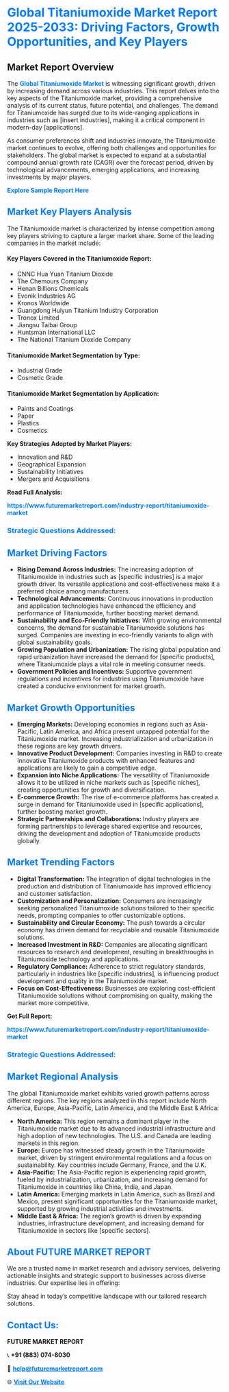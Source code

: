 <h1 style="color: #007BFF;">Global Titaniumoxide Market Report 2025-2033: Driving Factors, Growth Opportunities, and Key Players</h1>

<section id="overview">
<h2>Market Report Overview</h2>
<p>The <a href="https://www.futuremarketreport.com/industry-report/titaniumoxide-market" style="color: #007BFF; text-decoration: none;"><strong>Global Titaniumoxide Market</strong></a> is witnessing significant growth, driven by increasing demand across various industries. This report delves into the key aspects of the Titaniumoxide market, providing a comprehensive analysis of its current status, future potential, and challenges. The demand for Titaniumoxide has surged due to its wide-ranging applications in industries such as [insert industries], making it a critical component in modern-day [applications].</p>
<p>As consumer preferences shift and industries innovate, the Titaniumoxide market continues to evolve, offering both challenges and opportunities for stakeholders. The global market is expected to expand at a substantial compound annual growth rate (CAGR) over the forecast period, driven by technological advancements, emerging applications, and increasing investments by major players.</p>
</section>

<section id="overview">
<p><a href="https://www.futuremarketreport.com/request-sample/reportId=114642" style="color: #007BFF; text-decoration: none;"><strong>Explore Sample Report Here</strong></a></p>
</section>

<section id="key-players">
<h2 style="color: #007BFF;">Market Key Players Analysis</h2>
<p>The Titaniumoxide market is characterized by intense competition among key players striving to capture a larger market share. Some of the leading companies in the market include:</p>
<h4>Key Players Covered in the Titaniumoxide Report:</h4>
<ul><li>CNNC Hua Yuan Titanium Dioxide</li><li>The Chemours Company</li><li>Henan Billions Chemicals</li><li>Evonik Industries AG</li><li>Kronos Worldwide</li><li>Guangdong Huiyun Titanium Industry Corporation</li><li>Tronox Limited</li><li>Jiangsu Taibai Group</li><li>Huntsman International LLC</li><li>The National Titanium Dioxide Company</li></ul>
<h4>Titaniumoxide Market Segmentation by Type:</h4>
<ul><li>Industrial Grade</li><li>Cosmetic Grade</li></ul>

<h4>Titaniumoxide Market Segmentation by Application:</h4>
<ul><li>Paints and Coatings</li><li>Paper</li><li>Plastics</li><li>Cosmetics</li></ul>
<p><strong>Key Strategies Adopted by Market Players:</strong></p>
<ul>
<li>Innovation and R&D</li>
<li>Geographical Expansion</li>
<li>Sustainability Initiatives</li>
<li>Mergers and Acquisitions</li>
</ul>
</section>

<section>
<p><strong>Read Full Analysis: </strong></p><a href="https://www.futuremarketreport.com/industry-report/titaniumoxide-market" style="color: #007BFF; text-decoration: none;"><strong>https://www.futuremarketreport.com/industry-report/titaniumoxide-market</strong></a>
<h3 style="color: #007BFF;">Strategic Questions Addressed:</h3>
</section>

<section id="driving-factors">
<h2 style="color: #007BFF;">Market Driving Factors</h2>
<ul>
<li><strong>Rising Demand Across Industries:</strong> The increasing adoption of Titaniumoxide in industries such as [specific industries] is a major growth driver. Its versatile applications and cost-effectiveness make it a preferred choice among manufacturers.</li>
<li><strong>Technological Advancements:</strong> Continuous innovations in production and application technologies have enhanced the efficiency and performance of Titaniumoxide, further boosting market demand.</li>
<li><strong>Sustainability and Eco-Friendly Initiatives:</strong> With growing environmental concerns, the demand for sustainable Titaniumoxide solutions has surged. Companies are investing in eco-friendly variants to align with global sustainability goals.</li>
<li><strong>Growing Population and Urbanization:</strong> The rising global population and rapid urbanization have increased the demand for [specific products], where Titaniumoxide plays a vital role in meeting consumer needs.</li>
<li><strong>Government Policies and Incentives:</strong> Supportive government regulations and incentives for industries using Titaniumoxide have created a conducive environment for market growth.</li>
</ul>
</section>

<section id="growth-opportunities">
<h2 style="color: #007BFF;">Market Growth Opportunities</h2>
<ul>
<li><strong>Emerging Markets:</strong> Developing economies in regions such as Asia-Pacific, Latin America, and Africa present untapped potential for the Titaniumoxide market. Increasing industrialization and urbanization in these regions are key growth drivers.</li>
<li><strong>Innovative Product Development:</strong> Companies investing in R&D to create innovative Titaniumoxide products with enhanced features and applications are likely to gain a competitive edge.</li>
<li><strong>Expansion into Niche Applications:</strong> The versatility of Titaniumoxide allows it to be utilized in niche markets such as [specific niches], creating opportunities for growth and diversification.</li>
<li><strong>E-commerce Growth:</strong> The rise of e-commerce platforms has created a surge in demand for Titaniumoxide used in [specific applications], further boosting market growth.</li>
<li><strong>Strategic Partnerships and Collaborations:</strong> Industry players are forming partnerships to leverage shared expertise and resources, driving the development and adoption of Titaniumoxide products globally.</li>
</ul>
</section>

<section id="trending-factors">
<h2 style="color: #007BFF;">Market Trending Factors</h2>
<ul>
<li><strong>Digital Transformation:</strong> The integration of digital technologies in the production and distribution of Titaniumoxide has improved efficiency and customer satisfaction.</li>
<li><strong>Customization and Personalization:</strong> Consumers are increasingly seeking personalized Titaniumoxide solutions tailored to their specific needs, prompting companies to offer customizable options.</li>
<li><strong>Sustainability and Circular Economy:</strong> The push towards a circular economy has driven demand for recyclable and reusable Titaniumoxide solutions.</li>
<li><strong>Increased Investment in R&D:</strong> Companies are allocating significant resources to research and development, resulting in breakthroughs in Titaniumoxide technology and applications.</li>
<li><strong>Regulatory Compliance:</strong> Adherence to strict regulatory standards, particularly in industries like [specific industries], is influencing product development and quality in the Titaniumoxide market.</li>
<li><strong>Focus on Cost-Effectiveness:</strong> Businesses are exploring cost-efficient Titaniumoxide solutions without compromising on quality, making the market more competitive.</li>
</ul>
</section>

<section>
<p><strong>Get Full Report: </strong></p><a href="https://www.futuremarketreport.com/industry-report/titaniumoxide-market" style="color: #007BFF; text-decoration: none;"><strong>https://www.futuremarketreport.com/industry-report/titaniumoxide-market</strong></a>
<h3 style="color: #007BFF;">Strategic Questions Addressed:</h3>
</section>


<section id="regional-analysis">
<h2 style="color: #007BFF;">Market Regional Analysis</h2>
<p>The global Titaniumoxide market exhibits varied growth patterns across different regions. The key regions analyzed in this report include North America, Europe, Asia-Pacific, Latin America, and the Middle East & Africa:</p>
<ul>
<li><strong>North America:</strong> This region remains a dominant player in the Titaniumoxide market due to its advanced industrial infrastructure and high adoption of new technologies. The U.S. and Canada are leading markets in this region.</li>
<li><strong>Europe:</strong> Europe has witnessed steady growth in the Titaniumoxide market, driven by stringent environmental regulations and a focus on sustainability. Key countries include Germany, France, and the U.K.</li>
<li><strong>Asia-Pacific:</strong> The Asia-Pacific region is experiencing rapid growth, fueled by industrialization, urbanization, and increasing demand for Titaniumoxide in countries like China, India, and Japan.</li>
<li><strong>Latin America:</strong> Emerging markets in Latin America, such as Brazil and Mexico, present significant opportunities for the Titaniumoxide market, supported by growing industrial activities and investments.</li>
<li><strong>Middle East & Africa:</strong> The region’s growth is driven by expanding industries, infrastructure development, and increasing demand for Titaniumoxide in sectors like [specific sectors].</li>
</ul>
</section>

<footer>
<h2 style="color: #007BFF;">About FUTURE MARKET REPORT</h2>
<p>We are a trusted name in market research and advisory services, delivering actionable insights and strategic support to businesses across diverse industries. Our expertise lies in offering:</p>

<p>Stay ahead in today’s competitive landscape with our tailored research solutions.</p>

<h2 style="color: #007BFF;">Contact Us:</h2>
<p><strong>FUTURE MARKET REPORT</strong></p>
<p>📞 <strong>+91 (883) 074-8030</strong></p>
<p>📧 <strong><a href="mailto:help@futuremarketreport.com" style="color: #007BFF;">help@futuremarketreport.com</a></strong></p>
<p>🌐 <strong><a href="https://www.futuremarketreport.com/" style="color: #007BFF;">Visit Our Website</a></strong></p>
</footer>